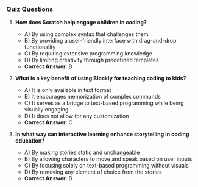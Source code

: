 ### Quiz Questions ###

1. **How does Scratch help engage children in coding?**  
   - A) By using complex syntax that challenges them  
   - B) By providing a user-friendly interface with drag-and-drop functionality  
   - C) By requiring extensive programming knowledge  
   - D) By limiting creativity through predefined templates  
   - **Correct Answer**: B

2. **What is a key benefit of using Blockly for teaching coding to kids?**  
   - A) It is only available in text format  
   - B) It encourages memorization of complex commands  
   - C) It serves as a bridge to text-based programming while being visually engaging  
   - D) It does not allow for any customization  
   - **Correct Answer**: C

3. **In what way can interactive learning enhance storytelling in coding education?**  
   - A) By making stories static and unchangeable  
   - B) By allowing characters to move and speak based on user inputs  
   - C) By focusing solely on text-based programming without visuals  
   - D) By removing any element of choice from the stories  
   - **Correct Answer**: B